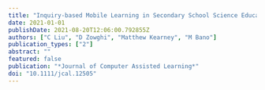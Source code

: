 ```yaml
---
title: "Inquiry-based Mobile Learning in Secondary School Science Education: A Systematic Review"
date: 2021-01-01
publishDate: 2021-08-20T12:06:00.792855Z
authors: ["C Liu", "D Zowghi", "Matthew Kearney", "M Bano"]
publication_types: ["2"]
abstract: ""
featured: false
publication: "*Journal of Computer Assisted Learning*"
doi: "10.1111/jcal.12505"
---
```


